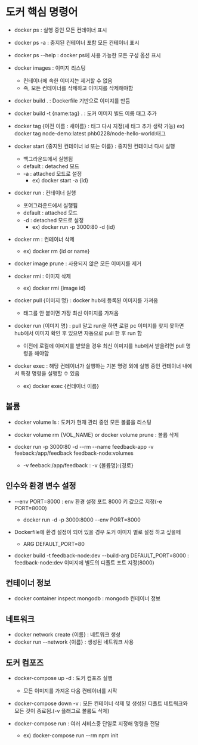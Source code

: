 # 도커 핵심 명령어

* docker ps : 실행 중인 모든 컨데이너 표시
* docker ps -a : 중지된 컨테이너 포함 모든 컨테이너 표시
* docker ps --help : docker ps에 사용 가능한 모든 구성 옵션 표시
* docker images : 이미지 리스팅
    * 컨테이너에 속한 이미지는 제거할 수 없음
    * 즉, 모든 컨테이너를 삭제하고 이미지를 삭제해야함


* docker build . : Dockerfile 기반으로 이미지를 만듬
* docker build -t {name:tag} . : 도커 이미지 빌드 이름 태그 추가     
* docker tag {이전 이름 : 새이름} : 태그 다시 지정(새 태그 추가 생략 가능)
    ex) docker tag node-demo:latest phb0228/node-hello-world:태그

* docker start {중지된 컨테이너 id 또는 이름} : 중지된 컨테이너 다시 실행
    * 백그라운드에서 실행됨 
    * default : detached 모드
    * -a : attached 모드로 설정
        * ex) docker start -a {id}


* docker run : 컨테이너 실행
    * 포어그라운드에서 실행됨
    * default : attached 모드
    * -d : detached 모드로 설정
        * ex) docker run -p 3000:80 -d {id}


* docker rm : 컨테이너 삭제
    * ex) docker rm {id or name}
* docker image prune : 사용되지 않은 모든 이미지를 제거
* docker rmi : 이미지 삭제
    * ex) docker rmi {image id}

* docker pull {이미지 명} : docker hub에 등록된 이미지를 가져옴
    * 태그를 안 붙이면 가장 최신 이미지를 가져옴
* docker run {이미지 명} : pull 말고 run을 하면 로컬 pc 이미지를 찾지 못하면 hub에서 이미지 확인 후 있으면 자동으로 pull 한 후 run 함
    * 이전에 로컬에 이미지를 받았을 경우 최신 이미지를 hub에서 받을려면 pull 명령을 해야함


* docker exec : 해당 컨테이너가 실행하는 기본 명령 외에 실행 중인 컨테이너 내에서 특정 명령을 실행할 수 있음
    * ex) docker exec {컨테이너 이름}


## 볼륨

* docker volume ls : 도커가 현재 관리 중인 모든 볼륨을 리스팅
* docker volume rm {VOL_NAME} or docker volume prune : 볼륨 삭제

* docker run -p 3000:80 -d --rm --name feedback-app -v feeback:/app/feedback feedback-node:volumes
    * -v feeback:/app/feedback : -v {볼륨명}:{경로}


## 인수와 환경 변수 설정

* --env PORT=8000 : env 환경 설정 포트 8000 키 값으로 지정(-e PORT=8000)
    * docker run -d -p 3000:8000 --env PORT=8000

* Dockerfile에 환경 설정이 되어 있을 경우 도커 이미지 별로 설정 하고 싶을떼
    * ARG DEFAULT_PORT=80 
* docker build -t feedback-node:dev --build-arg DEFAULT_PORT=8000 :  feedback-node:dev 이미지에 별도의 디폴트 포트 지정(8000)


## 컨테이너 정보

* docker container inspect mongodb : mongodb 컨테이너 정보

## 네트워크

* docker network create {이름} : 네트워크 생성
* docker run --network {이름} : 생성된 네트워크 사용 

## 도커 컴포즈

* docker-compose up -d : 도커 컴포즈 실행
    * 모든 이미지를 가져온 다음 컨테이너를 시작
* docker-compose down -v : 모든 컨테이너 삭제 및 생성된 디폴트 네트워크와 모든 것이 종료됨.(-v 플래그로 볼륨도 삭제)

* docker-compose run : 여러 서비스중 단일로 지정해 명령을 전달
    * ex) docker-compose run --rm npm init
